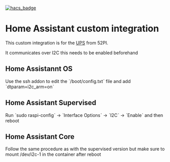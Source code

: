 [![hacs_badge](https://img.shields.io/badge/HACS-Custom-41BDF5.svg?style=for-the-badge)](https://github.com/hacs/integration)
# Home Assistant custom integration

This custom integration is for the [UPS](https://wiki.52pi.com/index.php/EP-0136) from 52PI.

It communicates over I2C this needs to be enabled beforehand
## Home Assistannt OS
Use the ssh addon to edit the ˋ/boot/config.txtˋ file and add ˋdtparam=i2c_arm=onˋ
## Home Assistant Supervised
Run ˋsudo raspi-configˋ -> ˋInterface Optionsˋ -> ˋI2Cˋ -> ˋEnableˋ and then reboot
## Home Assistant Core
Follow the same procedure as with the supervised version but make sure to mount /dev/i2c-1 in the container after reboot
